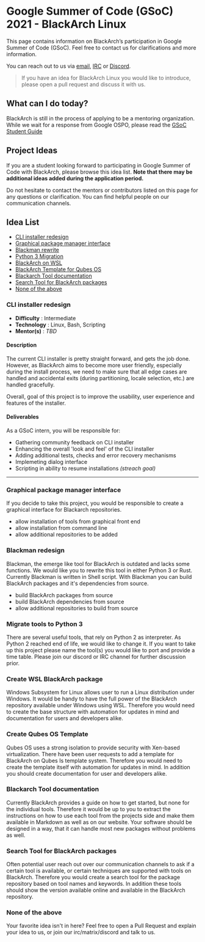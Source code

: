 # Google Summer of Code (GSoC) 2021 - BlackArch Linux

This page contains information on BlackArch’s participation in Google Summer of Code (GSoC). 
Feel free to contact us for clarifications and more information.


You can reach out to us via [email](mailto:team@blackarch.org), 
[IRC](https://webchat.freenode.net/#blackarch) or [Discord](https://discord.gg/xMHt8dW).

> If you have an idea for BlackArch Linux you would like to introduce, 
> please open a pull request and discuss it with us.

## What can I do today?
BlackArch is still in the process of applying to be a mentoring organization. 
While we wait for a response from Google OSPO, please read the 
[GSoC Student Guide](https://google.github.io/gsocguides/student/)

## Project Ideas

If you are a student looking forward to participating in Google Summer of Code with BlackArch,
please browse this idea list.
__Note that there may be additional ideas added during the application period.__

Do not hesitate to contact the mentors or contributors listed on this page 
for any questions or clarification. You can find helpful people on our 
communication channels.


## Idea List

- [CLI installer redesign](#cli-installer)
- [Graphical package manager interface](#graphical-package-manager-interface)
- [Blackman rewrite](#blackman-redesign)
- [Python 3 Migration](#migrate-tools-to-python-3)
- [BlackArch on WSL](#create-wsl-blackarch-package)
- [BlackArch Template for Qubes OS](#create-qubes-os-template)
- [Blackarch Tool documentation](#blackarch-tool-documentation)
- [Search Tool for BlackArch packages](#search-tool-for-blackarch-packages)
- [None of the above](#none-of-the-above)

### CLI installer redesign

* **Difficulty**  : Intermediate
* **Technology**  : Linux, Bash, Scripting
* **Mentor(s)**   : _TBD_

#### Description

The current CLI installer is pretty straight forward, and gets the job done.
However, as BlackArch aims to become more user friendly, especially during the install process, 
we need to make sure that all edge cases are handled and accidental exits (during partitioning, locale selection, etc.)
are handled gracefully.

Overall, goal of this project is to improve the usability, user experience and features of the installer.

#### Deliverables

As a GSoC intern, you will be responsible for:
- Gathering community feedback on CLI installer
- Enhancing the overall 'look and feel' of the CLI installer
- Adding additional tests, checks and error recovery mechanisms
- Implemeting dialog interface
- Scripting in ability to resume installations _(streach goal)_

---

### Graphical package manager interface

If you decide to take this project, you would be responsible to create a graphical interface for Blackarch repositories.
- allow installation of tools from graphical front end
- allow installation from command line
- allow additional repositories to be added

### Blackman redesign

Blackman, the emerge like tool for BlackArch is outdated and lacks some functions.
We would like you to rewrite this tool in either Python 3 or Rust.
Currently Blackman is written in Shell script.
With Blackman you can build BlackArch packages and it's dependencies from source.

- build BlackArch packages from source
- build BlackArch dependencies from source
- allow additional repositories to build from source

### Migrate tools to Python 3

There are several useful tools, that rely on Python 2 as interpreter.
As Python 2 reached end of life, we would like to change it.
If you want to take up this project please name the tool(s) you would like to
port and provide a time table. Please join our discord or IRC channel for
further discussion prior.


### Create WSL BlackArch package

Windows Subsystem for Linux allows user to run a Linux distribution under Windows. 
It would be handy to have the full power of the BlackArch repository available under Windows using WSL.
Therefore you would need to create the base structure with automation for updates in mind and documentation for users and developers alike.

### Create Qubes OS Template

Qubes OS uses a strong isolation to provide security with Xen-based virtualization. There have been user requests to add a template for BlackArch on Qubes Is template system.
Therefore you would need to create the template itself with automation for updates in mind. In addition you should create documentation for user and developers alike.


### Blackarch Tool documentation

Currently BlackArch provides a guide on how to get started, but none for the individual tools. 
Therefore it would be up to you to extract the instructions on how to use each tool from the projects side and make them available in Markdown as well as on our website. Your software should be designed in a way, that it can handle most new packages without problems as well.


### Search Tool for BlackArch packages

Often potential user reach out over our communication channels to ask if a certain tool is available, or certain techniques are supported with tools on BlackArch.
Therefore you would create a search tool for the package repository based on tool names and keywords.
In addition these tools should show the version available online and available in the BlackArch repository.

### None of the above
Your favorite idea isn't in here? Feel free to open a Pull Request and explain your idea to us, or join our irc/matrix/discord and talk to us.

